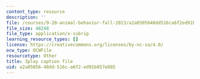 ```yaml
---
content_type: resource
description: ''
file: /courses/9-20-animal-behavior-fall-2013/a2a0505648dd516ca6f2ed91b857e885_472242.vtt
file_size: 48248
file_type: application/x-subrip
learning_resource_types: []
license: https://creativecommons.org/licenses/by-nc-sa/4.0/
ocw_type: OCWFile
resourcetype: Other
title: 3play caption file
uid: a2a05056-48dd-516c-a6f2-ed91b857e885
---
```


